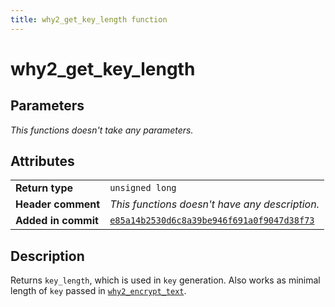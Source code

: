 ```yaml
---
title: why2_get_key_length function
---
```


<!--
This is part of WHY2
Copyright (C) 2022 Václav Šmejkal

This program is free software: you can redistribute it and/or modify
it under the terms of the GNU General Public License as published by
the Free Software Foundation, either version 3 of the License, or
(at your option) any later version.

This program is distributed in the hope that it will be useful,
but WITHOUT ANY WARRANTY; without even the implied warranty of
MERCHANTABILITY or FITNESS FOR A PARTICULAR PURPOSE.  See the
GNU General Public License for more details.

You should have received a copy of the GNU General Public License
along with this program.  If not, see <https://www.gnu.org/licenses/>.
-->

# why2_get_key_length

## Parameters

*This functions doesn't take any parameters.*

## Attributes

|                     |                                                |
| ------------------  | ---------------------------------------------- |
| **Return type**     | `unsigned long`                                |
| **Header comment**  | *This functions doesn't have any description.* |
| **Added in commit** | [`e85a14b2530d6c8a39be946f691a0f9047d38f73`](https://github.com/ENGO150/WHY2/commit/e85a14b2530d6c8a39be946f691a0f9047d38f73) |

## Description

Returns `key_length`, which is used in `key` generation. Also works as minimal length of `key` passed in [`why2_encrypt_text`](../../../encrypter/why2_encrypt_text).